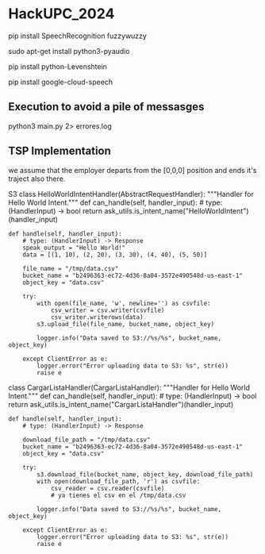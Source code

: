 # HackUPC_2024

pip install SpeechRecognition fuzzywuzzy

sudo apt-get install python3-pyaudio

pip install python-Levenshtein

pip install google-cloud-speech

## Execution to avoid a pile of messasges 
python3 main.py 2> errores.log

## TSP Implementation
we assume that the employer departs from the [0,0,0] position and ends it's traject also there.

S3
class HelloWorldIntentHandler(AbstractRequestHandler):
    """Handler for Hello World Intent."""
    def can_handle(self, handler_input):
        # type: (HandlerInput) -> bool
        return ask_utils.is_intent_name("HelloWorldIntent")(handler_input)

    def handle(self, handler_input):
        # type: (HandlerInput) -> Response
        speak_output = "Hello World!"
        data = [(1, 10), (2, 20), (3, 30), (4, 40), (5, 50)]

        file_name = "/tmp/data.csv"
        bucket_name = "b2496363-ec72-4d36-8a04-3572e490548d-us-east-1"
        object_key = "data.csv"
        
        try:
            with open(file_name, 'w', newline='') as csvfile:
                csv_writer = csv.writer(csvfile)
                csv_writer.writerows(data)
            s3.upload_file(file_name, bucket_name, object_key)
            
            logger.info("Data saved to S3://%s/%s", bucket_name, object_key)

        except ClientError as e:
            logger.error("Error uploading data to S3: %s", str(e))
            raise e

class CargarListaHandler(CargarListaHandler):
    """Handler for Hello World Intent."""
    def can_handle(self, handler_input):
        # type: (HandlerInput) -> bool
        return ask_utils.is_intent_name("CargarListaHandler")(handler_input)

    def handle(self, handler_input):
        # type: (HandlerInput) -> Response
        
        download_file_path = "/tmp/data.csv"
        bucket_name = "b2496363-ec72-4d36-8a04-3572e490548d-us-east-1"
        object_key = "data.csv"
        
        try:
            s3.download_file(bucket_name, object_key, download_file_path)
            with open(download_file_path, 'r') as csvfile:
                csv_reader = csv.reader(csvfile)
                # ya tienes el csv en el /tmp/data.csv
 
            logger.info("Data saved to S3://%s/%s", bucket_name, object_key)

        except ClientError as e:
            logger.error("Error uploading data to S3: %s", str(e))
            raise e
